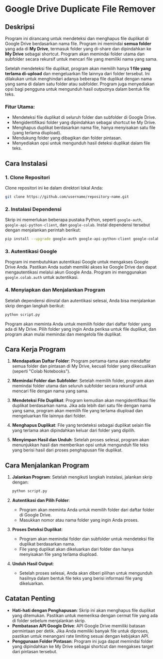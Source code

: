 # Google Drive Duplicate File Remover

## Deskripsi
Program ini dirancang untuk mendeteksi dan menghapus file duplikat di Google Drive berdasarkan nama file. Program ini memindai **semua folder** yang ada di **My Drive**, termasuk folder yang di-share dan dipindahkan ke **My Drive** sebagai shortcut. Program akan memindai folder utama dan subfolder secara rekursif untuk mencari file yang memiliki nama yang sama. 

Setelah mendeteksi file duplikat, program akan memilih hanya **1 file yang terlama di-upload** dan mengeluarkan file lainnya dari folder tersebut. Ini dilakukan untuk menghindari adanya beberapa file duplikat dengan nama yang sama di dalam satu folder atau subfolder. Program juga menyediakan opsi bagi pengguna untuk mengunduh hasil outputnya dalam bentuk file teks.

### Fitur Utama:
- Mendeteksi file duplikat di seluruh folder dan subfolder di Google Drive.
- Mengidentifikasi folder yang dipindahkan sebagai shortcut ke My Drive.
- Menghapus duplikat berdasarkan nama file, hanya menyisakan satu file (yang terlama diupload).
- Mendukung folder yang dibagikan dan folder pintasan.
- Menyediakan opsi untuk mengunduh hasil deteksi duplikat dalam file teks.

## Cara Instalasi

### 1. Clone Repositori
Clone repositori ini ke dalam direktori lokal Anda:
```bash
git clone https://github.com/username/repository-name.git
```

### 2. Instalasi Dependensi
Skrip ini memerlukan beberapa pustaka Python, seperti `google-auth`, `google-api-python-client`, dan `google-colab`. Instal dependensi tersebut dengan menjalankan perintah berikut:
```bash
pip install --upgrade google-auth google-api-python-client google-colab
```

### 3. Autentikasi Google
Program ini membutuhkan autentikasi Google untuk mengakses Google Drive Anda. Pastikan Anda sudah memiliki akses ke Google Drive dan dapat mengautentikasi melalui akun Google Anda. Program ini menggunakan `google.colab.auth` untuk autentikasi.

### 4. Menyiapkan dan Menjalankan Program
Setelah dependensi diinstal dan autentikasi selesai, Anda bisa menjalankan skrip dengan langkah berikut:
```bash
python script.py
```

Program akan meminta Anda untuk memilih folder dari daftar folder yang ada di My Drive. Pilih folder yang ingin Anda periksa untuk file duplikat, dan program akan mulai memindai dan mengelola file duplikat.

## Cara Kerja Program

1. **Mendapatkan Daftar Folder**: Program pertama-tama akan mendaftar semua folder dan pintasan di My Drive, kecuali folder yang dikecualikan (seperti "Colab Notebooks").
   
2. **Memindai Folder dan Subfolder**: Setelah memilih folder, program akan memindai folder utama dan seluruh subfolder secara rekursif untuk mencari file dengan nama yang sama.

3. **Mendeteksi File Duplikat**: Program kemudian akan mengidentifikasi file duplikat berdasarkan nama. Jika ada lebih dari satu file dengan nama yang sama, program akan memilih file yang terlama diupload dan mengeluarkan file lainnya dari folder.

4. **Menghapus Duplikat**: File yang terdeteksi sebagai duplikat selain file yang terlama akan dipindahkan keluar dari folder yang dipilih.

5. **Menyimpan Hasil dan Unduh**: Setelah proses selesai, program akan menunjukkan hasil dan memberikan opsi untuk mengunduh file teks yang berisi hasil dari proses penghapusan file duplikat.

## Cara Menjalankan Program

1. **Jalankan Program**:
   Setelah mengikuti langkah instalasi, jalankan skrip dengan:
   ```bash
   python script.py
   ```

2. **Autentikasi dan Pilih Folder**:
   - Program akan meminta Anda untuk memilih folder dari daftar folder di Google Drive.
   - Masukkan nomor atau nama folder yang ingin Anda proses.

3. **Proses Deteksi Duplikat**:
   - Program akan memindai folder dan subfolder untuk mendeteksi file duplikat berdasarkan nama.
   - File yang duplikat akan dikeluarkan dari folder dan hanya menyisakan file yang terlama diupload.

4. **Unduh Hasil Output**:
   - Setelah proses selesai, Anda akan diberi pilihan untuk mengunduh hasilnya dalam bentuk file teks yang berisi informasi file yang dikeluarkan.

## Catatan Penting
- **Hati-hati dengan Penghapusan**: Skrip ini akan menghapus file duplikat yang ditemukan. Pastikan untuk memeriksa dengan cermat file yang ada di folder sebelum menjalankan skrip.
- **Pembatasan API Google Drive**: API Google Drive memiliki batasan permintaan per detik. Jika Anda memiliki banyak file untuk diproses, pastikan untuk menangani rate limiting sesuai dengan kebijakan API.
- **Penggunaan Folder Pintasan**: Program ini juga dapat memindai folder yang dipindahkan ke My Drive sebagai shortcut dan mengakses target dari pintasan tersebut.
